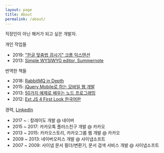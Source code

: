 ```yaml
---
layout: page
title: About
permalink: /about/
---
```


직장인이 아닌 해커가 되고 싶은 개발자.

개인 작업들

 - 2019: ["한글 맞춤법 검사기" 크롬 익스텐션](https://chrome.google.com/webstore/detail/cdaobjknnljdidejlgjlmmkfjaglnfll)
 - 2013: [Simple WYSIWYG editor, Summernote](http://summernote.org/)

번역한 책들

 - 2018: [RabbitMQ in Depth](http://acornpub.co.kr/book/rabbitmq-depth)
 - 2015: [jQuery Mobile로 하는 모바일 웹 개발](http://www.acornpub.co.kr/book/jquery-mobile-web)
 - 2013: [50가지 예제로 배우는 노드 프로그래밍](http://www.acornpub.co.kr/book/node-cookbook)
 - 2012: [Ext JS 4 First Look 한국어판](http://www.acornpub.co.kr/book/extjs4-first-look)

경력, [LinkedIn](https://www.linkedin.com/in/hackerwins/)

 - 2017 ~ : 칼레이도 개발 @ 네이버
 - 2015 ~ 2017: 카카오톡 플러스친구 개발 @ 카카오
 - 2013 ~ 2015: 카카오스토리, 카카오그룹 웹 개발 @ 카카오
 - 2009 ~ 2013: 네이버오피스 개발 @ 사이냅소프트
 - 2007 ~ 2009: 사이냅 문서 필더/변환기, 문서 검색 서비스 개발 @ 사이냅소프트

